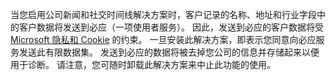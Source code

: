 当您启用公司新闻和社交时间线解决方案时，客户记录的名称、地址和行业字段中的客户数据将发送到必应（一项使用者服务）。 因此，发送到必应的客户数据将受 [Microsoft 隐私和 Cookie](https://go.microsoft.com/fwlink/p/?LinkID=521839) 的约束。 一旦安装此解决方案，即表示您同意向必应服务发送此有限数据集。 发送到必应的数据将被去掉您公司的信息并存储起来以便用于诊断。 请注意，您可随时卸载此解决方案来中止此功能的使用。